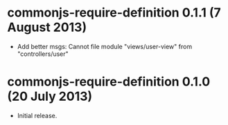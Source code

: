 # commonjs-require-definition 0.1.1 (7 August 2013)
* Add better msgs: Cannot file module "views/user-view" from "controllers/user"

# commonjs-require-definition 0.1.0 (20 July 2013)
* Initial release.
